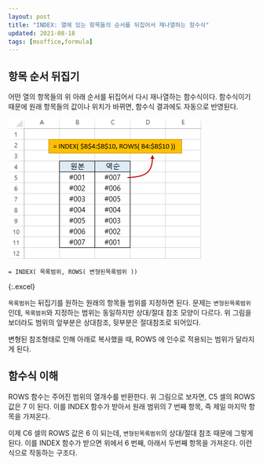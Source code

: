 ```yaml
---
layout: post
title: "INDEX: 열에 있는 항목들의 순서를 뒤집어서 재나열하는 함수식"
updated: 2021-08-18
tags: [msoffice,formula]
---
```


## 항목 순서 뒤집기

어떤 열의 항목들의 위 아래 순서를 뒤집어서 다시 재나열하는 함수식이다. 함수식이기 때문에 원래 항목들의 값이나 위치가 바뀌면, 함수식 결과에도 자동으로 반영된다.

![그림00](/img/msoffice/formula/formula-0026.png)

```excel
= INDEX( 목록범위, ROWS( 변형된목록범위 ))
```
{:.excel}

`목록범위`는 뒤집기를 원하는 원래의 항목들 범위를 지정하면 된다. 문제는 `변형된목록범위`인데, `목록범위`와 지정하는 범위는 동일하지만 상대/절대 참조 모양이 다르다. 위 그림을 보더라도 범위의 앞부분은 상대참조, 뒷부분은 절대참조로 되어있다.

변형된 참조형태로 인해 아래로 복사했을 때, ROWS 에 인수로 적용되는 범위가 달라지게 된다.

## 함수식 이해

ROWS 함수는 주어진 범위의 열개수를 반환한다. 위 그림으로 보자면, C5 셀의 ROWS 값은 7 이 된다. 이를 INDEX 함수가 받아서 원래 범위의 7 번째 항목, 즉 제일 마지막 항목을 가져온다.

이제 C6 셀의 ROWS 값은 6 이 되는데, `변형된목록범위`의 상대/절대 참조 때문에 그렇게 된다. 이를 INDEX 함수가 받으면 위에서 6 번째, 아래서 두번째 항목을 가져온다. 이런 식으로 작동하는 구조다.